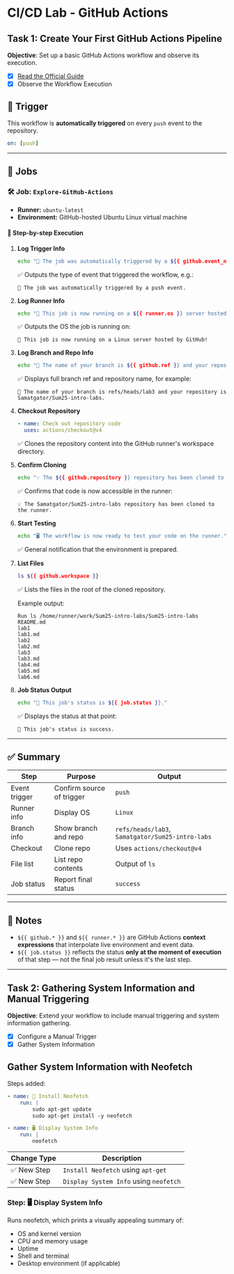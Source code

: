 # CI/CD Lab - GitHub Actions

## Task 1: Create Your First GitHub Actions Pipeline

**Objective**: Set up a basic GitHub Actions workflow and observe its execution.

- [x] [Read the Official Guide](https://docs.github.com/en/actions/quickstart)
- [x] Observe the Workflow Execution

## 🔄 Trigger

This workflow is **automatically triggered** on every `push` event to the repository.

```yaml
on: [push]
```

---

## 🧱 Jobs

### 🛠️ Job: `Explore-GitHub-Actions`

- **Runner:** `ubuntu-latest`
- **Environment:** GitHub-hosted Ubuntu Linux virtual machine

#### 🔡 Step-by-step Execution

1. **Log Trigger Info**

   ```bash
   echo "🎉 The job was automatically triggered by a ${{ github.event_name }} event."
   ```

   ✅ Outputs the type of event that triggered the workflow, e.g.:

   ```text
   🎉 The job was automatically triggered by a push event.
   ```

2. **Log Runner Info**

   ```bash
   echo "🐧 This job is now running on a ${{ runner.os }} server hosted by GitHub!"
   ```

   ✅ Outputs the OS the job is running on:

   ```text
   🐧 This job is now running on a Linux server hosted by GitHub!
   ```

3. **Log Branch and Repo Info**

   ```bash
   echo "🔎 The name of your branch is ${{ github.ref }} and your repository is ${{ github.repository }}."
   ```

   ✅ Displays full branch ref and repository name, for example:

   ```text
   🔎 The name of your branch is refs/heads/lab3 and your repository is Samatgator/Sum25-intro-labs.
   ```

4. **Checkout Repository**

   ```yaml
   - name: Check out repository code
     uses: actions/checkout@v4
   ```

   ✅ Clones the repository content into the GitHub runner's workspace directory.

5. **Confirm Cloning**

   ```bash
   echo "💡 The ${{ github.repository }} repository has been cloned to the runner."
   ```

   ✅ Confirms that code is now accessible in the runner:

   ```text
   💡 The Samatgator/Sum25-intro-labs repository has been cloned to the runner.
   ```

6. **Start Testing**

   ```bash
   echo "🖥️ The workflow is now ready to test your code on the runner."
   ```

   ✅ General notification that the environment is prepared.

7. **List Files**

   ```bash
   ls ${{ github.workspace }}
   ```

   ✅ Lists the files in the root of the cloned repository.

   Example output:

   ```text
   Run ls /home/runner/work/Sum25-intro-labs/Sum25-intro-labs
   README.md
   lab1
   lab1.md
   lab2
   lab2.md
   lab3
   lab3.md
   lab4.md
   lab5.md
   lab6.md
   ```

8. **Job Status Output**

   ```bash
   echo "🍏 This job's status is ${{ job.status }}."
   ```

   ✅ Displays the status at that point:

   ```text
   🍏 This job's status is success.
   ```

---

## ✅ Summary

| Step          | Purpose                   | Output                                  |
| ------------- | ------------------------- | --------------------------------------- |
| Event trigger | Confirm source of trigger | `push`                                  |
| Runner info   | Display OS                | `Linux`                                 |
| Branch info   | Show branch and repo      | `refs/heads/lab3`, `Samatgator/Sum25-intro-labs` |
| Checkout      | Clone repo                | Uses `actions/checkout@v4`              |
| File list     | List repo contents        | Output of `ls`                          |
| Job status    | Report final status       | `success`                               |

---

## 📎 Notes

- `${{ github.* }}` and `${{ runner.* }}` are GitHub Actions **context expressions** that interpolate live environment and event data.
- `${{ job.status }}` reflects the status **only at the moment of execution** of that step — not the final job result unless it's the last step.

---

## Task 2: Gathering System Information and Manual Triggering

**Objective**: Extend your workflow to include manual triggering and system information gathering.

- [x] Configure a Manual Trigger
- [x] Gather System Information

## Gather System Information with Neofetch

Steps added:

```yaml
- name: 🧠 Install Neofetch
    run: |
        sudo apt-get update
        sudo apt-get install -y neofetch

- name: 🖥️ Display System Info
    run: |
        neofetch
```

| Change Type | Description                            |
| ----------- | -------------------------------------- |
| ✅ New Step  | `Install Neofetch` using `apt-get`     |
| ✅ New Step  | `Display System Info` using `neofetch` |

### Step: 🖥️ Display System Info

Runs neofetch, which prints a visually appealing summary of:

- OS and kernel version
- CPU and memory usage
- Uptime
- Shell and terminal
- Desktop environment (if applicable)
